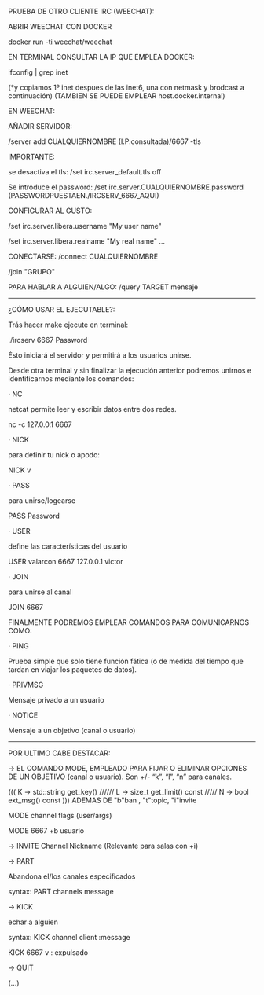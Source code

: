 PRUEBA DE OTRO CLIENTE IRC (WEECHAT):

 ABRIR WEECHAT CON DOCKER
 
 docker run -ti weechat/weechat

 EN TERMINAL CONSULTAR LA IP QUE EMPLEA DOCKER:
 
 ifconfig | grep inet
 
 (*y copiamos 1º inet despues de las inet6, una con netmask y brodcast a continuación)
 (TAMBIEN SE PUEDE EMPLEAR host.docker.internal)
 
 EN WEECHAT: 
 
 AÑADIR SERVIDOR:
 
/server add CUALQUIERNOMBRE (I.P.consultada)/6667 -tls

IMPORTANTE:

se desactiva el tls:
/set irc.server_default.tls off

Se introduce el password:
/set irc.server.CUALQUIERNOMBRE.password (PASSWORDPUESTAEN./IRCSERV_6667_AQUI)

CONFIGURAR AL GUSTO:

/set irc.server.libera.username "My user name"

/set irc.server.libera.realname "My real name"
...

CONECTARSE: 
/connect CUALQUIERNOMBRE

/join "GRUPO"

PARA HABLAR A ALGUIEN/ALGO:
/query TARGET mensaje


-----------------------------------------------


¿CÓMO USAR EL EJECUTABLE?:

Trás hacer make ejecute en terminal:

./ircserv 6667 Password

Ésto iniciará el servidor y permitirá a los usuarios unirse.


Desde otra terminal y sin finalizar la ejecución anterior podremos unirnos e identificarnos mediante los comandos:


·  NC

netcat permite leer y escribir datos entre dos redes.

nc -c 127.0.0.1 6667



·  NICK

para definir tu nick o apodo:

NICK v


·  PASS

para unirse/logearse

PASS Password


·  USER

define las características del usuario

USER valarcon 6667 127.0.0.1 victor


· JOIN

para unirse al canal

JOIN 6667


FINALMENTE PODREMOS EMPLEAR COMANDOS PARA COMUNICARNOS COMO:

· PING

Prueba simple que solo tiene función fática (o de medida del tiempo que tardan en viajar los paquetes de datos).


· PRIVMSG

Mensaje privado a un usuario


· NOTICE

Mensaje a un objetivo (canal o usuario)

_______________________________________________
POR ULTIMO CABE DESTACAR:

-> EL COMANDO MODE, EMPLEADO PARA FIJAR O ELIMINAR OPCIONES DE UN OBJETIVO (canal o usuario). Son +/- “k”, “l”, “n” para canales.

(((  K -> std::string    get_key()      //////
     L  -> size_t   get_limit() const   /////
    N  ->  bool    ext_msg() const                 )))
    ADEMAS DE "b"ban , "t"topic, "i"invite
    
MODE channel flags (user/args)

MODE 6667 +b usuario


-> INVITE Channel Nickname
(Relevante para salas con +i)

-> PART

Abandona el/los canales especificados

syntax: PART channels message


-> KICK

echar a alguien

syntax: KICK channel client :message

KICK 6667 v : expulsado

-> QUIT

 (...)
